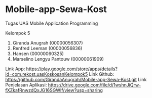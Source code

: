 # Mobile-app-Sewa-Kost

Tugas UAS Mobile Application Programming

Kelompok 5
1. Giranda Anugrah (00000056307)
2. Renfred Leeman (00000056836)
3. Hansen (00000060325)
4. Marselino Lengyu Pantouw (00000061909)

Link App: https://play.google.com/store/apps/details?id=com.rekost.uasKoskosanKelompok5 
Link Github: https://github.com/GirandaAnugrah/Mobile-app-Sewa-Kost.git 
Link Penjelasan Aplikasi: https://drive.google.com/file/d/1wshnJiQrw-fXZkafRnwzdQxJG16SGWIf/view?usp=sharing 
